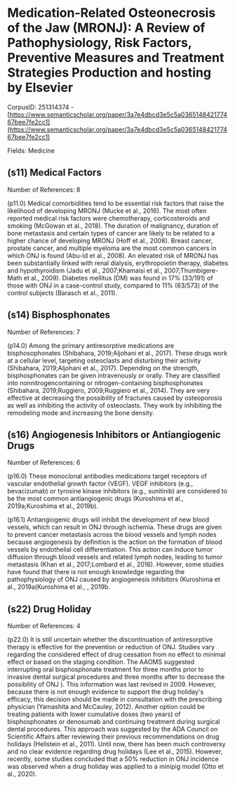# Medication-Related Osteonecrosis of the Jaw (MRONJ): A Review of Pathophysiology, Risk Factors, Preventive Measures and Treatment Strategies Production and hosting by Elsevier

CorpusID: 251314374 - [https://www.semanticscholar.org/paper/3a7e4dbcd3e5c5a036514842177467bee7fe2cc1](https://www.semanticscholar.org/paper/3a7e4dbcd3e5c5a036514842177467bee7fe2cc1)

Fields: Medicine

## (s11) Medical Factors
Number of References: 8

(p11.0) Medical comorbidities tend to be essential risk factors that raise the likelihood of developing MRONJ (Mucke et al., 2016). The most often reported medical risk factors were chemotherapy, corticosteroids and smoking (McGowan et al., 2018). The duration of malignancy, duration of bone metastasis and certain types of cancer are likely to be related to a higher chance of developing MRONJ (Hoff et al., 2008). Breast cancer, prostate cancer, and multiple myeloma are the most common cancers in which ONJ is found (Abu-Id et al., 2008). An elevated risk of MRONJ has been substantially linked with renal dialysis, erythropoietin therapy, diabetes and hypothyroidism (Jadu et al., 2007;Khamaisi et al., 2007;Thumbigere-Math et al., 2009). Diabetes mellitus (DM) was found in 17% (33/191) of those with ONJ in a case-control study, compared to 11% (63/573) of the control subjects (Barasch et al., 2011).
## (s14) Bisphosphonates
Number of References: 7

(p14.0) Among the primary antiresorptive medications are bisphosophonates (Shibahara, 2019;Aljohani et al., 2017). These drugs work at a cellular level, targeting osteoclasts and disturbing their activity (Shibahara, 2019;Aljohani et al., 2017). Depending on the strength, bisphosphonates can be given intravenously or orally. They are classified into nonnitrogencontaining or nitrogen-containing bisphosphonates (Shibahara, 2019;Ruggiero, 2009;Ruggiero et al., 2014). They are very effective at decreasing the possibility of fractures caused by osteoporosis as well as inhibiting the activity of osteoclasts. They work by inhibiting the remodeling mode and increasing the bone density.
## (s16) Angiogenesis Inhibitors or Antiangiogenic Drugs
Number of References: 6

(p16.0) These monoclonal antibodies medications target receptors of vascular endothelial growth factor (VEGF). VEGF inhibitors (e.g., bevacizumab) or tyrosine kinase inhibitors (e.g., sunitinib) are considered to be the most common antiangiogenic drugs (Kuroshima et al., 2019a;Kuroshima et al., 2019b).

(p16.1) Antiangiogenic drugs will inhibit the development of new blood vessels, which can result in ONJ through ischemia. These drugs are given to prevent cancer metastasis across the blood vessels and lymph nodes because angiogenesis by definition is the action on the formation of blood vessels by endothelial cell differentiation. This action can induce tumor diffusion through blood vessels and related lymph nodes, leading to tumor metastasis (Khan et al., 2017;Lombard et al., 2016). However, some studies have found that there is not enough knowledge regarding the pathophysiology of ONJ caused by angiogenesis inhibitors (Kuroshima et al., 2019a(Kuroshima et al., , 2019b.
## (s22) Drug Holiday
Number of References: 4

(p22.0) It is still uncertain whether the discontinuation of antiresorptive therapy is effective for the prevention or reduction of ONJ. Studies vary regarding the considered effect of drug cessation from no effect to minimal effect or based on the staging condition. The AAOMS suggested interrupting oral bisphosphonate treatment for three months prior to invasive dental surgical procedures and three months after to decrease the possibility of ONJ ). This information was last revised in 2009. However, because there is not enough evidence to support the drug holiday's efficacy, this decision should be made in consultation with the prescribing physician (Yamashita and McCauley, 2012). Another option could be treating patients with lower cumulative doses (two years) of bisphosphonates or denosumab and continuing treatment during surgical dental procedures. This approach was suggested by the ADA Council on Scientific Affairs after reviewing their previous recommendations on drug holidays (Hellstein et al., 2011). Until now, there has been much controversy and no clear evidence regarding drug holidays (Lee et al., 2015). However, recently, some studies concluded that a 50% reduction in ONJ incidence was observed when a drug holiday was applied to a minipig model (Otto et al., 2020).
